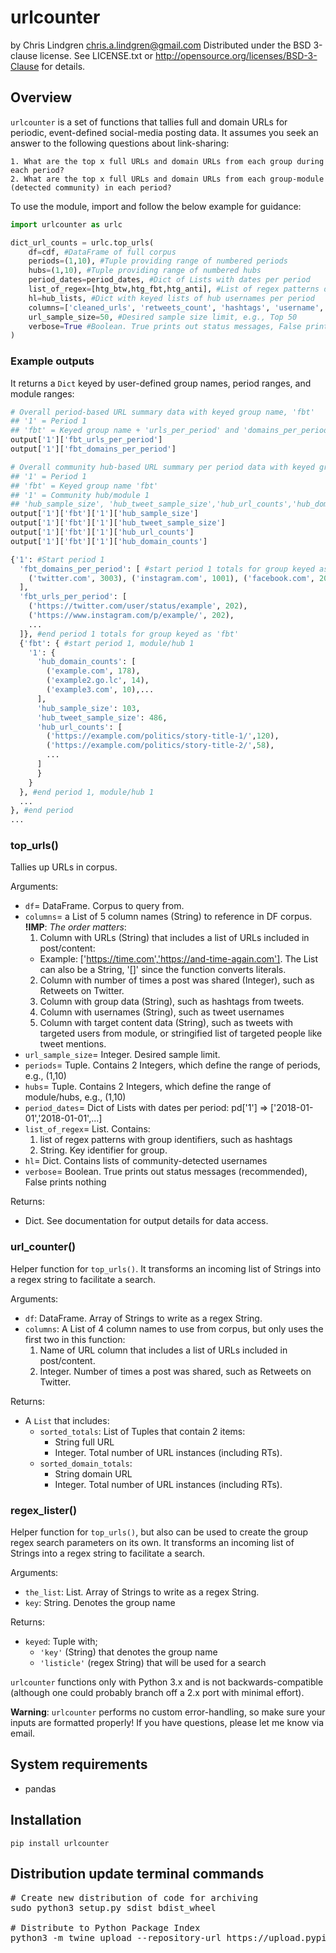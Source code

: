 # urlcounter
by Chris Lindgren <chris.a.lindgren@gmail.com>
Distributed under the BSD 3-clause license. See LICENSE.txt or http://opensource.org/licenses/BSD-3-Clause for details.

## Overview

```urlcounter``` is a set of functions that tallies full and domain URLs for periodic, event-defined social-media posting data. It assumes you seek an answer to the following questions about link-sharing:

    1. What are the top x full URLs and domain URLs from each group during each period?
    2. What are the top x full URLs and domain URLs from each group-module (detected community) in each period?

To use the module, import and follow the below example for guidance:

```python
import urlcounter as urlc

dict_url_counts = urlc.top_urls(
    df=cdf, #DataFrame of full corpus
    periods=(1,10), #Tuple providing range of numbered periods
    hubs=(1,10), #Tuple providing range of numbered hubs
    period_dates=period_dates, #Dict of Lists with dates per period
    list_of_regex=[htg_btw,htg_fbt,htg_anti], #List of regex patterns defined for each group
    hl=hub_lists, #Dict with keyed lists of hub usernames per period
    columns=['cleaned_urls', 'retweets_count', 'hashtags', 'username', 'mentions'], #Provide a List of column names to use for search and counting
    url_sample_size=50, #Desired sample size limit, e.g., Top 50
    verbose=True #Boolean. True prints out status messages, False prints nothing
)
```

### Example outputs

It returns a ```Dict``` keyed by user-defined group names, period ranges, and module ranges:

```python
# Overall period-based URL summary data with keyed group name, 'fbt'
## '1' = Period 1
## 'fbt' = Keyed group name + 'urls_per_period' and 'domains_per_period' = Summary total data
output['1']['fbt_urls_per_period']
output['1']['fbt_domains_per_period']

# Overall community hub-based URL summary per period data with keyed group name, 'fbt'
## '1' = Period 1
## 'fbt' = Keyed group name 'fbt'
## '1' = Community hub/module 1
## 'hub_sample_size', 'hub_tweet_sample_size','hub_url_counts','hub_domain_counts' = Summary total data
output['1']['fbt']['1']['hub_sample_size']
output['1']['fbt']['1']['hub_tweet_sample_size']
output['1']['fbt']['1']['hub_url_counts']
output['1']['fbt']['1']['hub_domain_counts']
```

```python
{'1': #Start period 1
  'fbt_domains_per_period': [ #start period 1 totals for group keyed as 'fbt'
    ('twitter.com', 3003), ('instagram.com', 1001), ('facebook.com', 202)
  ],
  'fbt_urls_per_period': [
    ('https://twitter.com/user/status/example', 202),
    ('https://www.instagram.com/p/example/', 202),
    ...
  ]}, #end period 1 totals for group keyed as 'fbt'
  {'fbt': { #start period 1, module/hub 1
    '1': {
      'hub_domain_counts': [
        ('example.com', 178),
        ('example2.go.lc', 14),
        ('example3.com', 10),...
      ],
      'hub_sample_size': 103,
      'hub_tweet_sample_size': 486,
      'hub_url_counts': [
        ('https://example.com/politics/story-title-1/',120),
        ('https://example.com/politics/story-title-2/',58),
        ...
      ]
      }
    }
  }, #end period 1, module/hub 1
  ...
}, #end period
...
```

### top_urls()

Tallies up URLs in corpus.
    
Arguments:

- ```df```= DataFrame. Corpus to query from.
- ```columns```= a List of 5 column names (String) to reference in DF corpus. **!IMP**: *The order matters*:
  1. Column with URLs (String) that includes a list of URLs included in post/content: 
    - Example: ['https://time.com','https://and-time-again.com']. The List can also be a String, '[]' since the function converts literals.
  2. Column with number of times a post was shared (Integer), such as Retweets on Twitter.
  3. Column with group data (String), such as hashtags from tweets.
  4. Column with usernames (String), such as tweet usernames
  5. Column with target content data (String), such as tweets with targeted users from module, or stringified list of targeted people like tweet mentions.
- ```url_sample_size```= Integer. Desired sample limit.
- ```periods```= Tuple. Contains 2 Integers, which define the range of periods, e.g., (1,10)
- ```hubs```= Tuple. Contains 2 Integers, which define the range of module/hubs, e.g., (1,10)
- ```period_dates```= Dict of Lists with dates per period: pd['1'] => ['2018-01-01','2018-01-01',...]
- ```list_of_regex```= List. Contains:
    1. list of regex patterns with group identifiers, such as hashtags
    2. String. Key identifier for group.
- ```hl```= Dict. Contains lists of community-detected usernames
- ```verbose```= Boolean. True prints out status messages (recommended), False prints nothing

Returns:

- Dict. See documentation for output details for data access.

### url_counter()

Helper function for ```top_urls()```. It transforms an incoming list of Strings into a regex string to facilitate a search.
    
Arguments:

- ```df```: DataFrame. Array of Strings to write as a regex String.
- ```columns```: A List of 4 column names to use from corpus, but only uses the first two in this function:
    1. Name of URL column that includes a list of URLs included in post/content.
    2. Integer. Number of times a post was shared, such as Retweets on Twitter.

Returns:

- A ```List``` that includes:
  - ```sorted_totals```: List of Tuples that contain 2 items:
      - String full URL
      - Integer. Total number of URL instances (including RTs).
  - ```sorted_domain_totals```:
      - String domain URL
      - Integer. Total number of URL instances (including RTs).

### regex_lister()

Helper function for ```top_urls()```, but also can be used to create the group regex search parameters on its own. It transforms an incoming list of Strings into a regex string to facilitate a search.
    
Arguments:

- ```the_list```: List. Array of Strings to write as a regex String.
- ```key```: String. Denotes the group name

Returns:

- ```keyed```: Tuple with;
    - ```'key'``` (String) that denotes the group name
    - ```'listicle'``` (regex String) that will be used for a search

```urlcounter``` functions only with Python 3.x and is not backwards-compatible (although one could probably branch off a 2.x port with minimal effort).

**Warning**: ```urlcounter``` performs no custom error-handling, so make sure your inputs are formatted properly! If you have questions, please let me know via email.

## System requirements

* pandas

## Installation
```pip install urlcounter```

## Distribution update terminal commands

<pre>
# Create new distribution of code for archiving
sudo python3 setup.py sdist bdist_wheel

# Distribute to Python Package Index
python3 -m twine upload --repository-url https://upload.pypi.org/legacy/ dist/*
</pre>